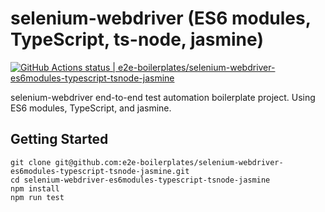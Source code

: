 # selenium-webdriver (ES6 modules, TypeScript, ts-node, jasmine)

[![GitHub Actions status | e2e-boilerplates/selenium-webdriver-es6modules-typescript-tsnode-jasmine](https://github.com/e2e-boilerplates/selenium-webdriver-es6modules-typescript-tsnode-jasmine/workflows/selenium-webdriver-es6modules-typescript-tsnode-jasmine/badge.svg)](https://github.com/e2e-boilerplates/selenium-webdriver-es6modules-typescript-tsnode-jasmine/actions?workflow=selenium-webdriver-es6modules-typescript-tsnode-jasmine)

selenium-webdriver end-to-end test automation boilerplate project. Using ES6 modules, TypeScript, and jasmine.

## Getting Started

    git clone git@github.com:e2e-boilerplates/selenium-webdriver-es6modules-typescript-tsnode-jasmine.git
    cd selenium-webdriver-es6modules-typescript-tsnode-jasmine
    npm install
    npm run test
